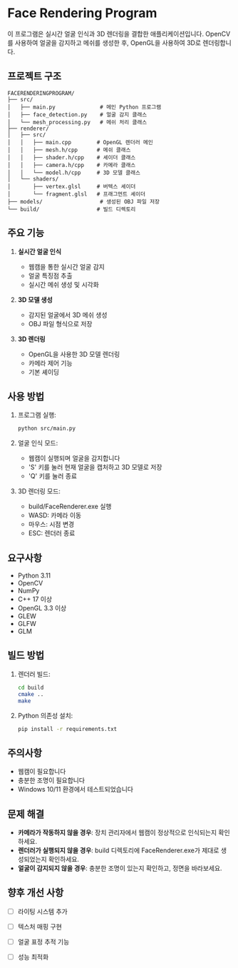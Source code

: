 # Face Rendering Program

이 프로그램은 실시간 얼굴 인식과 3D 렌더링을 결합한 애플리케이션입니다. OpenCV를 사용하여 얼굴을 감지하고 메쉬를 생성한 후, OpenGL을 사용하여 3D로 렌더링합니다.

## 프로젝트 구조
```
FACERENDERINGPROGRAM/
├── src/
│   ├── main.py              # 메인 Python 프로그램
│   ├── face_detection.py    # 얼굴 감지 클래스
│   └── mesh_processing.py   # 메쉬 처리 클래스
├── renderer/
│   ├── src/
│   │   ├── main.cpp        # OpenGL 렌더러 메인
│   │   ├── mesh.h/cpp      # 메쉬 클래스
│   │   ├── shader.h/cpp    # 셰이더 클래스
│   │   ├── camera.h/cpp    # 카메라 클래스
│   │   └── model.h/cpp     # 3D 모델 클래스
│   └── shaders/
│       ├── vertex.glsl     # 버텍스 셰이더
│       └── fragment.glsl   # 프래그먼트 셰이더
├── models/                  # 생성된 OBJ 파일 저장
└── build/                  # 빌드 디렉토리
```

## 주요 기능
1. **실시간 얼굴 인식**
   - 웹캠을 통한 실시간 얼굴 감지
   - 얼굴 특징점 추출
   - 실시간 메쉬 생성 및 시각화

2. **3D 모델 생성**
   - 감지된 얼굴에서 3D 메쉬 생성
   - OBJ 파일 형식으로 저장

3. **3D 렌더링**
   - OpenGL을 사용한 3D 모델 렌더링
   - 카메라 제어 기능
   - 기본 셰이딩

## 사용 방법
1. 프로그램 실행:
   ```bash
   python src/main.py
   ```

2. 얼굴 인식 모드:
   - 웹캠이 실행되며 얼굴을 감지합니다
   - 'S' 키를 눌러 현재 얼굴을 캡처하고 3D 모델로 저장
   - 'Q' 키를 눌러 종료

3. 3D 렌더링 모드:
   - build/FaceRenderer.exe 실행
   - WASD: 카메라 이동
   - 마우스: 시점 변경
   - ESC: 렌더러 종료

## 요구사항
- Python 3.11
- OpenCV
- NumPy
- C++ 17 이상
- OpenGL 3.3 이상
- GLEW
- GLFW
- GLM

## 빌드 방법
1. 렌더러 빌드:
   ```bash
   cd build
   cmake ..
   make
   ```

2. Python 의존성 설치:
   ```bash
   pip install -r requirements.txt
   ```

## 주의사항
- 웹캠이 필요합니다
- 충분한 조명이 필요합니다
- Windows 10/11 환경에서 테스트되었습니다

## 문제 해결
- **카메라가 작동하지 않을 경우**: 장치 관리자에서 웹캠이 정상적으로 인식되는지 확인하세요.
- **렌더러가 실행되지 않을 경우**: build 디렉토리에 FaceRenderer.exe가 제대로 생성되었는지 확인하세요.
- **얼굴이 감지되지 않을 경우**: 충분한 조명이 있는지 확인하고, 정면을 바라보세요.


## 향후 개선 사항
- [ ] 라이팅 시스템 추가
- [ ] 텍스처 매핑 구현
- [ ] 얼굴 표정 추적 기능
- [ ] 성능 최적화

